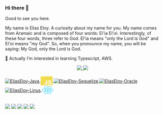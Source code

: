 ### Hi there 👋

Good to see you here.

My name is Elias Eloy. 
A curiosity about my name for you. 
My name comes from Aramaic and is composed of four words: El'ia El'oi. 
Interestingly, of these four words, three refer to God. 
El'ia means "only the Lord is God" and El'oi means "my God". 
So, when you pronounce my name, you will be saying: My God, only the Lord is God.

🌱 Actually I’m interested in learning Typescript, AWS.

<div align="center">
  <a href="https://github.com/eliaseloy">
  <img height="150em" src="https://github-readme-stats.vercel.app/api?username=eliaseloy&show_icons=true&theme=dark&include_all_commits=true&count_private=true"/>
  <img height="150em" src="https://github-readme-stats.vercel.app/api/top-langs/?username=eliaseloy&layout=compact&langs_count=7&theme=dark"/>
</div>

<div style="display: inline_block"><br>
  <img align="center" alt="EliasEloy-Java" height="30" width="40" src="https://cdn.jsdelivr.net/gh/devicons/devicon/icons/java/java-original.svg" />
  <img align="center" alt="EliasEloy-Js" height="30" width="40" src="https://raw.githubusercontent.com/devicons/devicon/master/icons/javascript/javascript-plain.svg">
  <img align="center" alt="EliasEloy-Sequelize" height="80" width="90" src="https://cdn.jsdelivr.net/gh/devicons/devicon/icons/sequelize/sequelize-plain-wordmark.svg"/>
  <img align="center" alt="EliasEloy-Oracle" height="80" width="90" src="https://cdn.jsdelivr.net/gh/devicons/devicon/icons/oracle/oracle-original.svg" />
  <img align="center" alt="EliasEloy-Linus" height="40" width="50" src="https://cdn.jsdelivr.net/gh/devicons/devicon/icons/linux/linux-original.svg" />
  <img align="center" alt="EliasEloy-React" height="30" width="40" src="https://raw.githubusercontent.com/devicons/devicon/master/icons/react/react-original.svg">
</div>
 
  ##
 
<div> 
  <a href="https://instagram.com/elias.eloy" target="_blank"><img src="https://img.shields.io/badge/-Instagram-%23E4405F?style=for-the-badge&logo=instagram&logoColor=white" target="_blank"></a>
 	<a href="https://www.telegram.com/eliaseloy" target="_blank"><img src="https://img.shields.io/badge/Telegram-2CA5E0?style=for-the-badge&logo=telegram&logoColor=white" target="_blank"></a>
 <a href="https://discord.gg/EliasEloy#6735" target="_blank"><img src="https://img.shields.io/badge/Discord-7289DA?style=for-the-badge&logo=discord&logoColor=white" target="_blank"></a> 
  <a href = "mailto:eliaseloylima@gmail.com"><img src="https://img.shields.io/badge/-Gmail-%23333?style=for-the-badge&logo=gmail&logoColor=white" target="_blank"></a>
  <a href="https://www.linkedin.com/in/elias-eloy-b7b64355" target="_blank"><img src="https://img.shields.io/badge/-LinkedIn-%230077B5?style=for-the-badge&logo=linkedin&logoColor=white" target="_blank"></a> 
 
 
</div>


<!--
**eliaseloy/eliaseloy** is a ✨ _special_ ✨ repository because its `README.md` (this file) appears on your GitHub profile.

Here are some ideas to get you started:

- 🔭 I’m currently working on ...
- 🌱 I’m currently learning ...
- 👯 I’m looking to collaborate on ...
- 🤔 I’m looking for help with ...
- 💬 Ask me about ...
- 📫 How to reach me: ...
- 😄 Pronouns: ...
- ⚡ Fun fact: ...
-->

